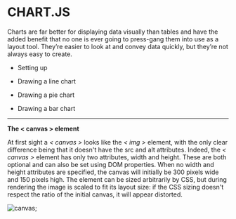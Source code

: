 # CHART.JS

Charts are far better for displaying data visually than tables and have the added benefit that no one is ever going to press-gang them into use as a layout tool. They’re easier to look at and convey data quickly, but they’re not always easy to create.

- Setting up

- Drawing a line chart

- Drawing a pie chart

- Drawing a bar chart

_______________



**The < canvas > element**

At first sight a _< canvas >_ looks like the _< img >_ element, with the only clear difference being that it doesn't have the src and alt attributes. Indeed, the _< canvas >_ element has only two attributes, width and height. These are both optional and can also be set using DOM properties. When no width and height attributes are specified, the canvas will initially be 300 pixels wide and 150 pixels high. The element can be sized arbitrarily by CSS, but during rendering the image is scaled to fit its layout size: if the CSS sizing doesn't respect the ratio of the initial canvas, it will appear distorted.

![canvas](https://miro.medium.com/max/1478/1*ksjUkLLIDvQGdhJ0-oJJxg.png); 


